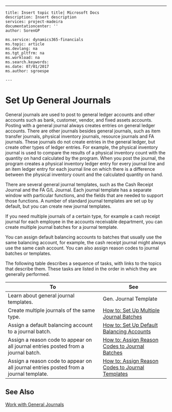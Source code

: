 ---
    title: Insert topic title| Microsoft Docs
    description: Insert description
    services: project-madeira
    documentationcenter: ''
    author: SorenGP

    ms.service: dynamics365-financials
    ms.topic: article
    ms.devlang: na
    ms.tgt_pltfrm: na
    ms.workload: na
    ms.search.keywords:
    ms.date: 07/01/2017
    ms.author: sgroespe

    ---
# Set Up General Journals
General journals are used to post to general ledger accounts and other accounts such as bank, customer, vendor, and fixed assets accounts. Posting with a general journal always creates entries on general ledger accounts. There are other journals besides general journals, such as item transfer journals, physical inventory journals, resource journals and FA journals. These journals do not create entries in the general ledger, but create other types of ledger entries. For example, the physical inventory journal is used to compare the results of a physical inventory count with the quantity on hand calculated by the program. When you post the journal, the program creates a physical inventory ledger entry for every journal line and an item ledger entry for each journal line on which there is a difference between the physical inventory count and the calculated quantity on hand.  
  
 There are several general journal templates, such as the Cash Receipt Journal and the FA G\/L Journal. Each journal template has a separate window with particular functions, and the fields that are needed to support those functions. A number of standard journal templates are set up by default, but you can create new journal templates.  
  
 If you need multiple journals of a certain type, for example a cash receipt journal for each employee in the accounts receivable department, you can create multiple journal batches for a journal template.  
  
 You can assign default balancing accounts to batches that usually use the same balancing account, for example, the cash receipt journal might always use the same cash account. You can also assign reason codes to journal batches or templates.  
  
 The following table describes a sequence of tasks, with links to the topics that describe them. These tasks are listed in the order in which they are generally performed.  
  
|**To**|**See**|  
|------------|-------------|  
|Learn about general journal templates.|Gen. Journal Template|  
|Create multiple journals of the same type.|[How to: Set Up Multiple Journal Batches](../FullExperience/how-to-set-up-multiple-journal-batches.md)|  
|Assign a default balancing account to a journal batch.|[How to: Set Up Default Balancing Accounts](../FullExperience/how-to-set-up-default-balancing-accounts.md)|  
|Assign a reason code to appear on all journal entries posted from a journal batch.|[How to: Assign Reason Codes to Journal Batches](../FullExperience/how-to-assign-reason-codes-to-journal-batches.md)|  
|Assign a reason code to appear on all journal entries posted from a journal template.|[How to: Assign Reason Codes to Journal Templates](../FullExperience/how-to-assign-reason-codes-to-journal-templates.md)|  
  
## See Also  
 [Work with General Journals](../FullExperience/work-with-general-journals.md)